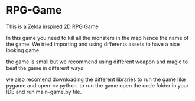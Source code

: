 # RPG-Game
This is a Zelda inspired 2D RPG Game

In this game you need to kill all the monsters in the map hence the name of the game.
We tried importing and using differents assets to have a nice looking game

the game is small but we recommend using different weapon and magic to beat the game in different ways

we also recomend downloading  the different libraries to run the game like pygame and open-cv python.
to run the game open the code folder in your IDE and run main-game.py file.

